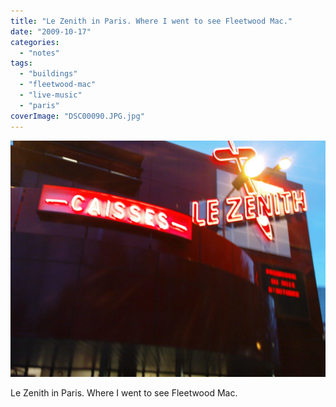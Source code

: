 ```yaml
---
title: "Le Zenith in Paris. Where I went to see Fleetwood Mac."
date: "2009-10-17"
categories: 
  - "notes"
tags: 
  - "buildings"
  - "fleetwood-mac"
  - "live-music"
  - "paris"
coverImage: "DSC00090.JPG.jpg"
---
```


![](images/DSC00090.JPG-1024x768.jpg)

Le Zenith in Paris. Where I went to see Fleetwood Mac.
